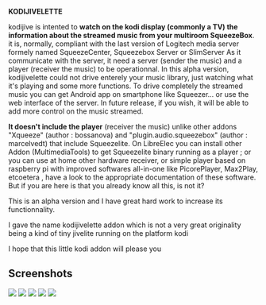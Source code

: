 **KODIJIVELETTE**

kodijive is intented to **watch on the kodi display (commonly a TV) the information about the streamed music from your multiroom SqueezeBox**.
it is, normally, compliant with the last version of Logitech  media server formely named SqueezeCenter, Squeezebox Server
or SlimServer
As it communicate with the server, it need a server (sender the music) and a player (receiver the music) to be
operationnal. In this alpha version, kodijivelette could not drive enterely your music library, just watching what it's 
playing and some more functions.
To drive completely the streamed music you can get Android app on smartphone like Squeezer... 
or use the web interface of the server. 
In future release, if you wish, it will be able to add more control on the music streamed.

**It doesn't include the player** (receiver the music) unlike other addons "Xqueeze" (author : bossanova) and
"plugin.audio.squeezebox" (author : marcelvedt) that include Squeezelite. On LibreElec you can install
other Addon (MultimediaTools) to get Squeezelite binary running as a player ; or you can use at home
other hardware receiver, or simple player based on raspberry pi with improved softwares all-in-one like
PicorePlayer, Max2Play, etcoetera , have a look to the appropriate documentation of these software. 
But if you are here is that you already know all this, is not it?

This is an alpha version and I have great hard work to increase its functionnality.

I gave the name kodijivelette addon which is not a very great originality being a kind of tiny jivelite
running on the platform kodi

I hope that this little kodi addon will please you

Screenshots
-----------
![](https://i.imgur.com/Uf1PV7U.png)
![](https://i.imgur.com/w7ZmBEH.png)
![](https://i.imgur.com/WWRaSVf.png)
![](https://i.imgur.com/Ls2AOt0.png)
![](https://i.imgur.com/6VSkHZ3.png)
